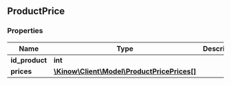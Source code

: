 ## ProductPrice

### Properties
Name | Type | Description | Notes
------------ | ------------- | ------------- | -------------
**id_product** | **int** |  | [optional] 
**prices** | [**\Kinow\Client\Model\ProductPricePrices[]**](#ProductPricePrices) |  | [optional] 



